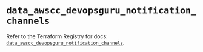 # `data_awscc_devopsguru_notification_channels`

Refer to the Terraform Registry for docs: [`data_awscc_devopsguru_notification_channels`](https://registry.terraform.io/providers/hashicorp/awscc/0.70.0/docs/data-sources/devopsguru_notification_channels).
